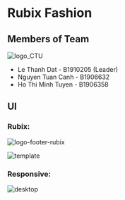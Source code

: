 # Rubix Fashion

## Members of Team

![logo_CTU](https://user-images.githubusercontent.com/54407533/148365949-24fada7b-2229-46cc-b604-beb5a8db3bcd.png)

- Le Thanh Dat - B1910205 (Leader)
- Nguyen Tuan Canh - B1906632
- Ho Thi Minh Tuyen - B1906358

 ## UI
  ### Rubix:

![logo-footer-rubix](https://user-images.githubusercontent.com/54407533/146664526-7303bda2-6f83-4c62-927b-7606e18d62fa.png)


![template](https://user-images.githubusercontent.com/54407533/146664432-32a07770-3a1e-444b-bf98-fcfecb3e0a7c.png)

### Responsive:

![desktop](https://user-images.githubusercontent.com/54407533/146664507-57c22f99-4042-4fa3-9aa5-df4419caad3b.png)


